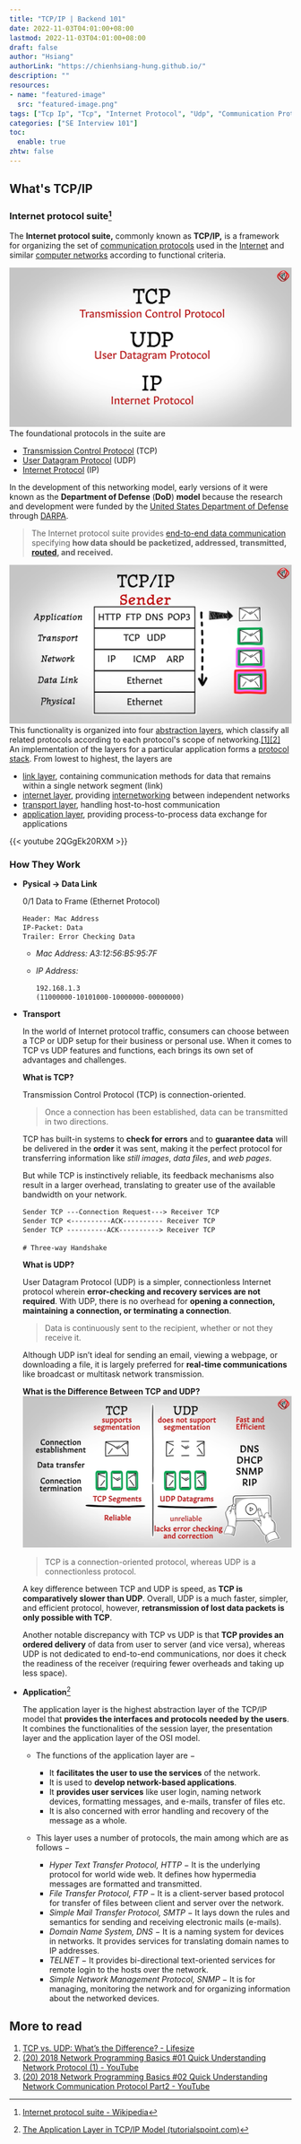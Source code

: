 ```yaml
---
title: "TCP/IP | Backend 101"
date: 2022-11-03T04:01:00+08:00
lastmod: 2022-11-03T04:01:00+08:00
draft: false
author: "Hsiang"
authorLink: "https://chienhsiang-hung.github.io/"
description: ""
resources:
- name: "featured-image"
  src: "featured-image.png"
tags: ["Tcp Ip", "Tcp", "Internet Protocol", "Udp", "Communication Protocol"]
categories: ["SE Interview 101"]
toc:
  enable: true
zhtw: false
---
```

## What's TCP/IP
### Internet protocol suite[^Internet_protocol_suite]
The  **Internet protocol suite,**  commonly known as  **TCP/IP,**  is a framework for organizing the set of  [communication protocols](https://en.wikipedia.org/wiki/Communication_protocol "Communication protocol")  used in the  [Internet](https://en.wikipedia.org/wiki/Internet "Internet")  and similar  [computer networks](https://en.wikipedia.org/wiki/Computer_network "Computer network")  according to functional criteria. 

![foundational-protocols](foundational-protocols.png "foundational-protocols")
The foundational protocols in the suite are
- [Transmission Control Protocol](https://en.wikipedia.org/wiki/Transmission_Control_Protocol "Transmission Control Protocol")  (TCP)
- [User Datagram Protocol](https://en.wikipedia.org/wiki/User_Datagram_Protocol "User Datagram Protocol")  (UDP)
- [Internet Protocol](https://en.wikipedia.org/wiki/Internet_Protocol "Internet Protocol")  (IP)

In the development of this networking model, early versions of it were known as the  **Department of Defense**  (**DoD**)  **model**  because the research and development were funded by the  [United States Department of Defense](https://en.wikipedia.org/wiki/United_States_Department_of_Defense "United States Department of Defense")  through  [DARPA](https://en.wikipedia.org/wiki/DARPA "DARPA").

> The Internet protocol suite provides  [end-to-end data communication](https://en.wikipedia.org/wiki/End-to-end_principle "End-to-end principle")  specifying **how data should be packetized, addressed, transmitted,  [routed](https://en.wikipedia.org/wiki/Routing "Routing"), and received.**

![tcp-ip-model](featured-image.png "tcp-ip-model")
This functionality is organized into four [abstraction layers](https://en.wikipedia.org/wiki/Abstraction_layer "Abstraction layer"), which classify all related protocols according to each protocol's scope of networking.[[1]](https://en.wikipedia.org/wiki/Internet_protocol_suite#cite_note-rfc1122-1)[[2]](https://en.wikipedia.org/wiki/Internet_protocol_suite#cite_note-R9Fra-2)  An implementation of the layers for a particular application forms a  [protocol stack](https://en.wikipedia.org/wiki/Protocol_stack "Protocol stack"). From lowest to highest, the layers are
- [link layer](https://en.wikipedia.org/wiki/Link_layer "Link layer"), containing communication methods for data that remains within a single network segment (link)
- [internet layer](https://en.wikipedia.org/wiki/Internet_layer "Internet layer"), providing  [internetworking](https://en.wikipedia.org/wiki/Internetworking "Internetworking")  between independent networks
- [transport layer](https://en.wikipedia.org/wiki/Transport_layer "Transport layer"), handling host-to-host communication
- [application layer](https://en.wikipedia.org/wiki/Application_layer "Application layer"), providing process-to-process data exchange for applications

{{< youtube 2QGgEk20RXM >}}
### How They Work
- **Pysical -> Data Link**

  0/1 Data to Frame (Ethernet Protocol)

      Header: Mac Address
      IP-Packet: Data
      Trailer: Error Checking Data
  
  - *Mac Address: A3:12:56:B5:95:7F*

  - *IP Address:*

    ```
    192.168.1.3
    (11000000-10101000-10000000-00000000)
    ```
- **Transport**

  In the world of Internet protocol traffic, consumers can choose between a TCP or UDP setup for their business or personal use. When it comes to TCP vs UDP features and functions, each brings its own set of advantages and challenges.

  **What is TCP?**

  Transmission Control Protocol (TCP) is connection-oriented.
  > Once a connection has been established, data can be transmitted in two directions.

  TCP has built-in systems to **check for errors** and to **guarantee data** will be delivered in the **order** it was sent, making it the perfect protocol for transferring information like *still images*, *data files*, and *web pages*.

  But while TCP is instinctively reliable, its feedback mechanisms also result in a larger overhead, translating to greater use of the available bandwidth on your network.
  ```
  Sender TCP ---Connection Request---> Receiver TCP
  Sender TCP <----------ACK---------- Receiver TCP
  Sender TCP ----------ACK----------> Receiver TCP

  # Three-way Handshake
  ```
  **What is UDP?**

  User Datagram Protocol (UDP) is a simpler, connectionless Internet protocol wherein **error-checking and recovery services are not required**. With UDP, there is no overhead for **opening a connection, maintaining a connection, or terminating a connection**.
  > Data is continuously sent to the recipient, whether or not they receive it. 

  Although UDP isn’t ideal for sending an email, viewing a webpage, or downloading a file, it is largely preferred for **real-time communications** like broadcast or multitask network transmission.

  **What is the Difference Between TCP and UDP?**
  ![TCP-vs-UDP](TCP-vs-UDP.png "TCP-vs-UDP")
  > TCP is a connection-oriented protocol, whereas UDP is a connectionless protocol.
  
  A key difference between TCP and UDP is speed, as **TCP is comparatively slower than UDP**. Overall, UDP is a much faster, simpler, and efficient protocol, however, **retransmission of lost data packets is only possible with TCP**. 

  Another notable discrepancy with TCP vs UDP is that **TCP provides an ordered delivery** of data from user to server (and vice versa), whereas UDP is not dedicated to end-to-end communications, nor does it check the readiness of the receiver (requiring fewer overheads and taking up less space).
- **Application**[^The-Application-Layer-in-TCP/IP-Model]

  The application layer is the highest abstraction layer of the TCP/IP model that **provides the interfaces and protocols needed by the users**. It combines the functionalities of the session layer, the presentation layer and the application layer of the OSI model.

  - The functions of the application layer are −
    - It **facilitates the user to use the services** of the network.
    - It is used to **develop network-based applications**.
    - It **provides user services** like user login, naming network devices, formatting messages, and e-mails, transfer of files etc.
    - It is also concerned with error handling and recovery of the message as a whole.

  - This layer uses a number of protocols, the main among which are as follows −
    - *Hyper Text Transfer Protocol, HTTP* − It is the underlying protocol for world wide web. It defines how hypermedia messages are formatted and transmitted.
    - *File Transfer Protocol, FTP* − It is a client-server based protocol for transfer of files between client and server over the network.
    - *Simple Mail Transfer Protocol, SMTP* − It lays down the rules and semantics for sending and receiving electronic mails (e-mails).
    - *Domain Name System, DNS* − It is a naming system for devices in networks. It provides services for translating domain names to IP addresses.
    - *TELNET* − It provides bi-directional text-oriented services for remote login to the hosts over the network.
    - *Simple Network Management Protocol, SNMP* − It is for managing, monitoring the network and for organizing information about the networked devices.

## More to read
1. [TCP vs. UDP: What’s the Difference? - Lifesize](https://www.lifesize.com/en/blog/tcp-vs-udp/#:~:text=TCP%20is%20a%20connection%2Doriented,is%20only%20possible%20with%20TCP.)
2. [(20) 2018 Network Programming Basics #01 Quick Understanding Network Protocol (1) - YouTube](https://www.youtube.com/watch?v=iNITVjVLpxI)
3. [(20) 2018 Network Programming Basics #02 Quick Understanding Network Communication Protocol Part2 - YouTube](https://www.youtube.com/watch?v=RDpyv1HET-o)


  
  
  


[^Internet_protocol_suite]: [Internet protocol suite - Wikipedia](https://en.wikipedia.org/wiki/Internet_protocol_suite)
[^The-Application-Layer-in-TCP/IP-Model]: [The Application Layer in TCP/IP Model (tutorialspoint.com)](https://www.tutorialspoint.com/The-Application-Layer-in-TCP-IP-Model#:~:text=The%20application%20layer%20is%20the,layer%20of%20the%20OSI%20model.&text=It%20facilitates%20the%20user%20to%20use%20the%20services%20of%20the%20network.)